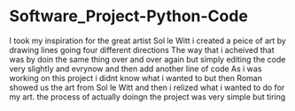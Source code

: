 # Software_Project-Python-Code

I took my inspiration for the great artist Sol le Witt
i created a peice of art by drawing lines going four different directions
The way that i acheived that was by doin the same thing over and over again but simply editing the code very slightly and evrynow and then add another line of code
As i was working on this project i didnt know what i wanted to but then Roman showed us the art from Sol le Witt and then i relized what i wanted to do for my art. 
the process of actually doingn the project was very simple but tiring
